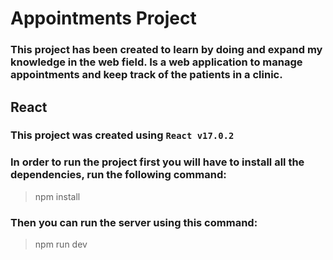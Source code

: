 # Appointments Project

### This project has been created to learn by doing and expand my knowledge in the web field. Is a web application to manage appointments and keep track of the patients in a clinic.

## React

### This project was created using `React v17.0.2`

### In order to run the project first you will have to install all the dependencies, run the following command:

> npm install

### Then you can run the server using this command:

> npm run dev